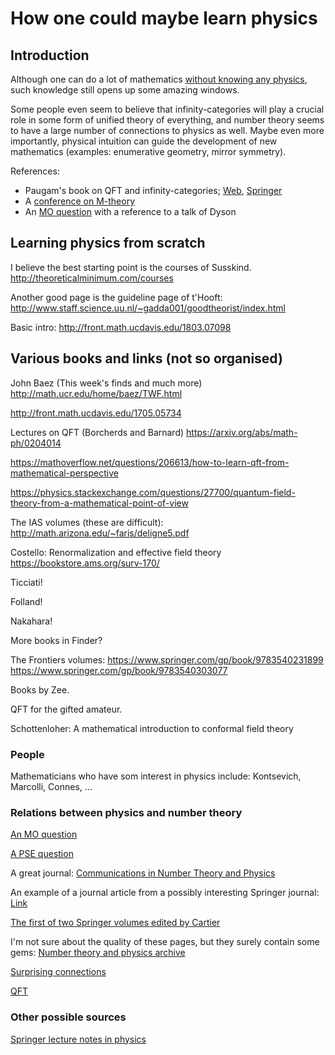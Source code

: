 # How one could maybe learn physics

## Introduction

Although one can do a lot of mathematics [without knowing any physics](https://mathoverflow.net/questions/74642/if-i-want-to-study-jacob-luries-books-higher-topoi-theory-derived-ag-what), such knowledge still opens up some amazing windows.

Some people even seem to believe that infinity-categories will play a crucial role in some form of unified theory of everything, and number theory seems to have a large number of connections to physics as well. Maybe even more importantly, physical intuition can guide the development of new mathematics (examples: enumerative geometry, mirror symmetry).

References:
- Paugam's book on QFT and infinity-categories; [Web](https://webusers.imj-prg.fr/~frederic.paugam/documents/enseignement/master-mathematical-physics.pdf), [Springer](https://www.springer.com/de/book/9783319045634)
- A [conference on M-theory](http://www.maths.dur.ac.uk/lms/109/)
- An [MO question](https://mathoverflow.net/questions/9661/is-semisimple-a-dense-condition-among-lie-algebras?rq=1) with a reference to a talk of Dyson


## Learning physics from scratch

I believe the best starting point is the courses of Susskind.
http://theoreticalminimum.com/courses

Another good page is the guideline page of t'Hooft:
http://www.staff.science.uu.nl/~gadda001/goodtheorist/index.html

Basic intro:
http://front.math.ucdavis.edu/1803.07098

## Various books and links (not so organised)

John Baez (This week's finds and much more)
http://math.ucr.edu/home/baez/TWF.html

http://front.math.ucdavis.edu/1705.05734

Lectures on QFT (Borcherds and Barnard)
https://arxiv.org/abs/math-ph/0204014

https://mathoverflow.net/questions/206613/how-to-learn-qft-from-mathematical-perspective

https://physics.stackexchange.com/questions/27700/quantum-field-theory-from-a-mathematical-point-of-view

The IAS volumes (these are difficult):
http://math.arizona.edu/~faris/deligne5.pdf

Costello: Renormalization and effective field theory
https://bookstore.ams.org/surv-170/

Ticciati!

Folland!

Nakahara!

More books in Finder?

The Frontiers volumes:
https://www.springer.com/gp/book/9783540231899
https://www.springer.com/gp/book/9783540303077

Books by Zee.

QFT for the gifted amateur.

Schottenloher: A mathematical introduction to conformal field theory

### People

Mathematicians who have som interest in physics include:
Kontsevich, Marcolli, Connes, ...


### Relations between physics and number theory

[An MO question](https://mathoverflow.net/questions/224263/number-theory-and-physics)

[A PSE question](https://physics.stackexchange.com/questions/414/number-theory-in-physics)

A great journal: [Communications in Number Theory and Physics](http://intlpress.com/site/pub/pages/journals/items/cntp/content/_home/index.html)

An example of a journal article from a possibly interesting Springer journal: [Link](https://link.springer.com/article/10.1134/S2070046617020017)

[The first of two Springer volumes edited by Cartier](https://www.springer.com/la/book/9783540231899)

I'm not sure about the quality of these pages, but they surely contain some gems:
[Number theory and physics archive](http://empslocal.ex.ac.uk/people/staff/mrwatkin/zeta/physics.htm)

[Surprising connections](http://empslocal.ex.ac.uk/people/staff/mrwatkin/zeta/surprising.htm)

[QFT](http://empslocal.ex.ac.uk/people/staff/mrwatkin/zeta/QFT.htm)


### Other possible sources

[Springer lecture notes in physics](https://link.springer.com/bookseries/5304)
